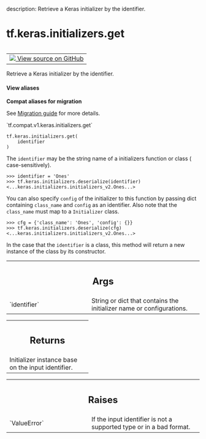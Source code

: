 description: Retrieve a Keras initializer by the identifier.

<div itemscope itemtype="http://developers.google.com/ReferenceObject">
<meta itemprop="name" content="tf.keras.initializers.get" />
<meta itemprop="path" content="Stable" />
</div>

# tf.keras.initializers.get

<!-- Insert buttons and diff -->

<table class="tfo-notebook-buttons tfo-api nocontent" align="left">
<td>
  <a target="_blank" href="https://github.com/keras-team/keras/tree/v2.9.0/keras/initializers/__init__.py#L146-L193">
    <img src="https://www.tensorflow.org/images/GitHub-Mark-32px.png" />
    View source on GitHub
  </a>
</td>
</table>



Retrieve a Keras initializer by the identifier.

<section class="expandable">
  <h4 class="showalways">View aliases</h4>
  <p>
<b>Compat aliases for migration</b>
<p>See
<a href="https://www.tensorflow.org/guide/migrate">Migration guide</a> for
more details.</p>
<p>`tf.compat.v1.keras.initializers.get`</p>
</p>
</section>

<pre class="devsite-click-to-copy prettyprint lang-py tfo-signature-link">
<code>tf.keras.initializers.get(
    identifier
)
</code></pre>



<!-- Placeholder for "Used in" -->

The `identifier` may be the string name of a initializers function or class (
case-sensitively).

```
>>> identifier = 'Ones'
>>> tf.keras.initializers.deserialize(identifier)
<...keras.initializers.initializers_v2.Ones...>
```

You can also specify `config` of the initializer to this function by passing
dict containing `class_name` and `config` as an identifier. Also note that the
`class_name` must map to a `Initializer` class.

```
>>> cfg = {'class_name': 'Ones', 'config': {}}
>>> tf.keras.initializers.deserialize(cfg)
<...keras.initializers.initializers_v2.Ones...>
```

In the case that the `identifier` is a class, this method will return a new
instance of the class by its constructor.

<!-- Tabular view -->
 <table class="responsive fixed orange">
<colgroup><col width="214px"><col></colgroup>
<tr><th colspan="2"><h2 class="add-link">Args</h2></th></tr>

<tr>
<td>
`identifier`
</td>
<td>
String or dict that contains the initializer name or
configurations.
</td>
</tr>
</table>



<!-- Tabular view -->
 <table class="responsive fixed orange">
<colgroup><col width="214px"><col></colgroup>
<tr><th colspan="2"><h2 class="add-link">Returns</h2></th></tr>
<tr class="alt">
<td colspan="2">
Initializer instance base on the input identifier.
</td>
</tr>

</table>



<!-- Tabular view -->
 <table class="responsive fixed orange">
<colgroup><col width="214px"><col></colgroup>
<tr><th colspan="2"><h2 class="add-link">Raises</h2></th></tr>

<tr>
<td>
`ValueError`
</td>
<td>
If the input identifier is not a supported type or in a bad
format.
</td>
</tr>
</table>

